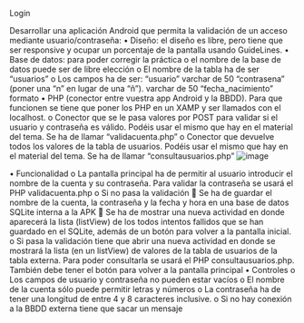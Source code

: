 Login

Desarrollar una aplicación Android que permita la validación de un acceso mediante usuario/contraseña:
•	Diseño: el diseño es libre, pero tiene que ser responsive y ocupar un porcentaje de la pantalla usando GuideLines.
•	Base de datos: para poder corregir la práctica 
o	el nombre de la base de datos puede ser de libre elección
o	El nombre de la tabla ha de ser “usuarios”
o	Los campos ha de ser:
“usuario” varchar de 50
“contrasena” (poner una “n” en lugar de una “ñ”). varchar de 50
“fecha_nacimiento” formato 
•	PHP (conector entre vuestra app Android y la BBDD). Para que funcionen se tiene que poner los PHP en un XAMP y ser llamados con el localhost. 
o	Conector que se le pasa valores por POST para validar si el usuario y contraseña es válido. Podéis usar el mismo que hay en el material del tema. Se ha de llamar “validacuenta.php”
o	Conector que devuelve todos los valores de la tabla de usuarios. Podéis usar el mismo que hay en el material del tema. Se ha de llamar “consultausuarios.php”
![image](https://github.com/user-attachments/assets/6dbd332e-7f26-4e8d-82c1-33857f69047b)

•	Funcionalidad
o	La pantalla principal ha de permitir al usuario introducir el nombre de la cuenta y su contraseña. Para validar la contraseña se usará el PHP validacuenta.php
o	Si no pasa la validación 
	Se ha de guardar el nombre de la cuenta, la contraseña y la fecha y hora en una base de datos SQLite interna a la APK
	Se ha de mostrar una nueva actividad en donde aparecerá la lista (listView) de los todos intentos fallidos que se han guardado en el SQLite, además de un botón para volver a la pantalla inicial.
o	Si pasa la validación tiene que abrir una nueva actividad en donde se mostrará la lista (en un listView) de valores de la tabla de usuarios de la tabla externa. Para poder consultarla se usará el PHP consultausuarios.php. También debe tener el botón para volver a la pantalla principal 
•	Controles
o	Los campos de usuario y contraseña no pueden estar vacíos
o	El nombre de la cuenta sólo puede permitir letras y números
o	La contraseña ha de tener una longitud de entre 4 y 8 caracteres inclusive.
o	Si no hay conexión a la BBDD externa tiene que sacar un mensaje


